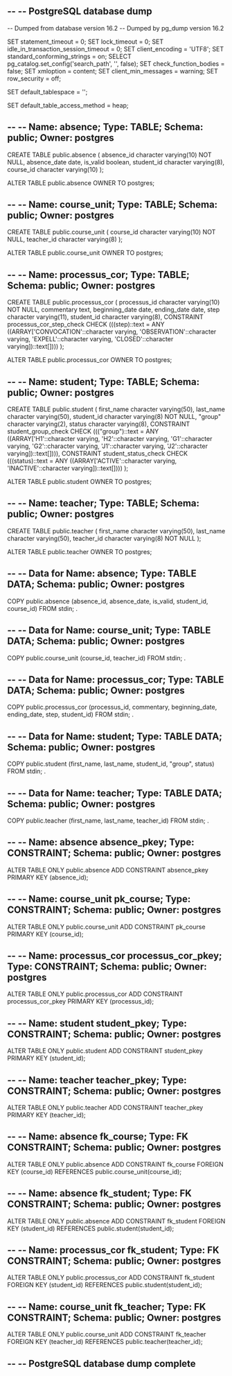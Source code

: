 --
-- PostgreSQL database dump
--

-- Dumped from database version 16.2
-- Dumped by pg_dump version 16.2

SET statement_timeout = 0;
SET lock_timeout = 0;
SET idle_in_transaction_session_timeout = 0;
SET client_encoding = 'UTF8';
SET standard_conforming_strings = on;
SELECT pg_catalog.set_config('search_path', '', false);
SET check_function_bodies = false;
SET xmloption = content;
SET client_min_messages = warning;
SET row_security = off;

SET default_tablespace = '';

SET default_table_access_method = heap;

--
-- Name: absence; Type: TABLE; Schema: public; Owner: postgres
--

CREATE TABLE public.absence (
    absence_id character varying(10) NOT NULL,
    absence_date date,
    is_valid boolean,
    student_id character varying(8),
    course_id character varying(10)
);


ALTER TABLE public.absence OWNER TO postgres;

--
-- Name: course_unit; Type: TABLE; Schema: public; Owner: postgres
--

CREATE TABLE public.course_unit (
    course_id character varying(10) NOT NULL,
    teacher_id character varying(8)
);


ALTER TABLE public.course_unit OWNER TO postgres;

--
-- Name: processus_cor; Type: TABLE; Schema: public; Owner: postgres
--

CREATE TABLE public.processus_cor (
    processus_id character varying(10) NOT NULL,
    commentary text,
    beginning_date date,
    ending_date date,
    step character varying(11),
    student_id character varying(8),
    CONSTRAINT processus_cor_step_check CHECK (((step)::text = ANY ((ARRAY['CONVOCATION'::character varying, 'OBSERVATION'::character varying, 'EXPELL'::character varying, 'CLOSED'::character varying])::text[])))
);


ALTER TABLE public.processus_cor OWNER TO postgres;

--
-- Name: student; Type: TABLE; Schema: public; Owner: postgres
--

CREATE TABLE public.student (
    first_name character varying(50),
    last_name character varying(50),
    student_id character varying(8) NOT NULL,
    "group" character varying(2),
    status character varying(8),
    CONSTRAINT student_group_check CHECK ((("group")::text = ANY ((ARRAY['H1'::character varying, 'H2'::character varying, 'G1'::character varying, 'G2'::character varying, 'J1'::character varying, 'J2'::character varying])::text[]))),
    CONSTRAINT student_status_check CHECK (((status)::text = ANY ((ARRAY['ACTIVE'::character varying, 'INACTIVE'::character varying])::text[])))
);


ALTER TABLE public.student OWNER TO postgres;

--
-- Name: teacher; Type: TABLE; Schema: public; Owner: postgres
--

CREATE TABLE public.teacher (
    first_name character varying(50),
    last_name character varying(50),
    teacher_id character varying(8) NOT NULL
);


ALTER TABLE public.teacher OWNER TO postgres;

--
-- Data for Name: absence; Type: TABLE DATA; Schema: public; Owner: postgres
--

COPY public.absence (absence_id, absence_date, is_valid, student_id, course_id) FROM stdin;
\.


--
-- Data for Name: course_unit; Type: TABLE DATA; Schema: public; Owner: postgres
--

COPY public.course_unit (course_id, teacher_id) FROM stdin;
\.


--
-- Data for Name: processus_cor; Type: TABLE DATA; Schema: public; Owner: postgres
--

COPY public.processus_cor (processus_id, commentary, beginning_date, ending_date, step, student_id) FROM stdin;
\.


--
-- Data for Name: student; Type: TABLE DATA; Schema: public; Owner: postgres
--

COPY public.student (first_name, last_name, student_id, "group", status) FROM stdin;
\.


--
-- Data for Name: teacher; Type: TABLE DATA; Schema: public; Owner: postgres
--

COPY public.teacher (first_name, last_name, teacher_id) FROM stdin;
\.


--
-- Name: absence absence_pkey; Type: CONSTRAINT; Schema: public; Owner: postgres
--

ALTER TABLE ONLY public.absence
    ADD CONSTRAINT absence_pkey PRIMARY KEY (absence_id);


--
-- Name: course_unit pk_course; Type: CONSTRAINT; Schema: public; Owner: postgres
--

ALTER TABLE ONLY public.course_unit
    ADD CONSTRAINT pk_course PRIMARY KEY (course_id);


--
-- Name: processus_cor processus_cor_pkey; Type: CONSTRAINT; Schema: public; Owner: postgres
--

ALTER TABLE ONLY public.processus_cor
    ADD CONSTRAINT processus_cor_pkey PRIMARY KEY (processus_id);


--
-- Name: student student_pkey; Type: CONSTRAINT; Schema: public; Owner: postgres
--

ALTER TABLE ONLY public.student
    ADD CONSTRAINT student_pkey PRIMARY KEY (student_id);


--
-- Name: teacher teacher_pkey; Type: CONSTRAINT; Schema: public; Owner: postgres
--

ALTER TABLE ONLY public.teacher
    ADD CONSTRAINT teacher_pkey PRIMARY KEY (teacher_id);


--
-- Name: absence fk_course; Type: FK CONSTRAINT; Schema: public; Owner: postgres
--

ALTER TABLE ONLY public.absence
    ADD CONSTRAINT fk_course FOREIGN KEY (course_id) REFERENCES public.course_unit(course_id);


--
-- Name: absence fk_student; Type: FK CONSTRAINT; Schema: public; Owner: postgres
--

ALTER TABLE ONLY public.absence
    ADD CONSTRAINT fk_student FOREIGN KEY (student_id) REFERENCES public.student(student_id);


--
-- Name: processus_cor fk_student; Type: FK CONSTRAINT; Schema: public; Owner: postgres
--

ALTER TABLE ONLY public.processus_cor
    ADD CONSTRAINT fk_student FOREIGN KEY (student_id) REFERENCES public.student(student_id);


--
-- Name: course_unit fk_teacher; Type: FK CONSTRAINT; Schema: public; Owner: postgres
--

ALTER TABLE ONLY public.course_unit
    ADD CONSTRAINT fk_teacher FOREIGN KEY (teacher_id) REFERENCES public.teacher(teacher_id);


--
-- PostgreSQL database dump complete
--

